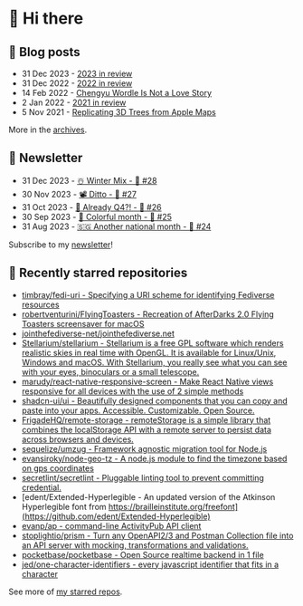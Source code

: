 # 👋 Hi there

## 📝 Blog posts

<!-- feed start -->
- 31 Dec 2023 - [2023 in review](https://cheeaun.com/blog/2023/12/2023-in-review/)
- 31 Dec 2022 - [2022 in review](https://cheeaun.com/blog/2022/12/2022-in-review/)
- 14 Feb 2022 - [Chengyu Wordle Is Not a Love Story](https://cheeaun.com/blog/2022/02/chengyu-wordle-is-not-a-love-story/)
- 2 Jan 2022 - [2021 in review](https://cheeaun.com/blog/2022/01/2021-in-review/)
- 5 Nov 2021 - [Replicating 3D Trees from Apple Maps](https://cheeaun.com/blog/2021/11/replicating-3d-trees-apple-maps/)
<!-- feed end -->

More in the [archives](https://cheeaun.com/blog/archives/).

## 📰 Newsletter

<!-- newsletter start -->
- 31 Dec 2023 - [☃️ Winter Mix - 🥫 #28](https://cheeaun.substack.com/p/winter-mix-28)
- 30 Nov 2023 - [📽️ Ditto - 🥫 #27](https://cheeaun.substack.com/p/ditto-27)
- 31 Oct 2023 - [🫣 Already Q4?! - 🥫 #26](https://cheeaun.substack.com/p/already-q4-26)
- 30 Sep 2023 - [🎨 Colorful month - 🥫 #25](https://cheeaun.substack.com/p/colorful-month-25)
- 31 Aug 2023 - [🇸🇬 Another national month - 🥫 #24](https://cheeaun.substack.com/p/another-national-month-24)
<!-- newsletter end -->

Subscribe to my [newsletter](https://cheeaun.substack.com/)!

## 🌟 Recently starred repositories

<!-- starred repos start -->
- [timbray/fedi-uri - Specifying a URI scheme for identifying Fediverse resources](https://github.com/timbray/fedi-uri)
- [robertventurini/FlyingToasters - Recreation of AfterDarks 2.0 Flying Toasters screensaver for macOS](https://github.com/robertventurini/FlyingToasters)
- [jointhefediverse-net/jointhefediverse.net](https://github.com/jointhefediverse-net/jointhefediverse.net)
- [Stellarium/stellarium - Stellarium is a free GPL software which renders realistic skies in real time with OpenGL. It is available for Linux/Unix, Windows and macOS. With Stellarium, you really see what you can see with your eyes, binoculars or a small telescope.](https://github.com/Stellarium/stellarium)
- [marudy/react-native-responsive-screen - Make React Native views responsive for all devices with the use of 2 simple methods](https://github.com/marudy/react-native-responsive-screen)
- [shadcn-ui/ui - Beautifully designed components that you can copy and paste into your apps. Accessible. Customizable. Open Source.](https://github.com/shadcn-ui/ui)
- [FrigadeHQ/remote-storage - remoteStorage is a simple library that combines the localStorage API with a remote server to persist data across browsers and devices.](https://github.com/FrigadeHQ/remote-storage)
- [sequelize/umzug - Framework agnostic migration tool for Node.js](https://github.com/sequelize/umzug)
- [evansiroky/node-geo-tz - A node.js module to find the timezone based on gps coordinates](https://github.com/evansiroky/node-geo-tz)
- [secretlint/secretlint - Pluggable linting tool to prevent committing credential.](https://github.com/secretlint/secretlint)
- [edent/Extended-Hyperlegible - An updated version of the Atkinson Hyperlegible font from https://brailleinstitute.org/freefont](https://github.com/edent/Extended-Hyperlegible)
- [evanp/ap - command-line ActivityPub API client](https://github.com/evanp/ap)
- [stoplightio/prism - Turn any OpenAPI2/3 and Postman Collection file into an API server with mocking, transformations and validations.](https://github.com/stoplightio/prism)
- [pocketbase/pocketbase - Open Source realtime backend in 1 file](https://github.com/pocketbase/pocketbase)
- [jed/one-character-identifiers - every javascript identifier that fits in a character](https://github.com/jed/one-character-identifiers)
<!-- starred repos end -->

See more of [my starred repos](https://github.com/stars/cheeaun/).
